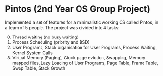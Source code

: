 # Pintos (2nd Year OS Group Project)

Implemented a set of features for a minimalistic working OS called Pintos, in a team of 5 people.
The project was divided into 4 tasks:

0. Thread waiting (no busy waiting)
1. Process Scheduling (priority and BSD)
2. User Programs, Stack organisation for User Programs, Process Waiting, Kernel System Calls
3. Virtual Memory (Paging), Clock page eviction, Swapping, Memory mapped files, Lazy Loading of User Programs, 
                    Page Table, Frame Table, Swap Table, Stack Growth
